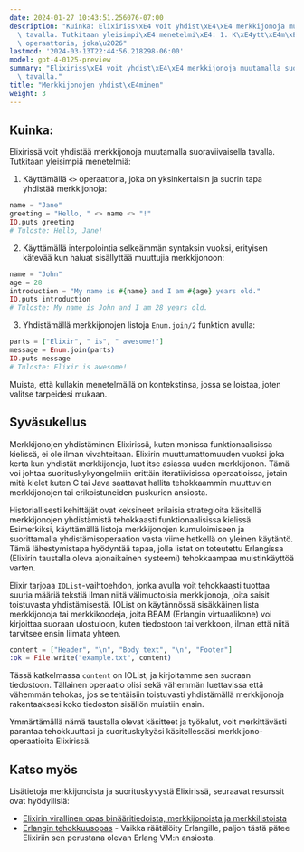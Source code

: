 ```yaml
---
date: 2024-01-27 10:43:51.256076-07:00
description: "Kuinka: Elixiriss\xE4 voit yhdist\xE4\xE4 merkkijonoja muutamalla suoraviivaisella\
  \ tavalla. Tutkitaan yleisimpi\xE4 menetelmi\xE4: 1. K\xE4ytt\xE4m\xE4ll\xE4 `<>`\
  \ operaattoria, joka\u2026"
lastmod: '2024-03-13T22:44:56.218298-06:00'
model: gpt-4-0125-preview
summary: "Elixiriss\xE4 voit yhdist\xE4\xE4 merkkijonoja muutamalla suoraviivaisella\
  \ tavalla."
title: "Merkkijonojen yhdist\xE4minen"
weight: 3
---
```


## Kuinka:
Elixirissä voit yhdistää merkkijonoja muutamalla suoraviivaisella tavalla. Tutkitaan yleisimpiä menetelmiä:

1. Käyttämällä `<>` operaattoria, joka on yksinkertaisin ja suorin tapa yhdistää merkkijonoja:

```elixir
name = "Jane"
greeting = "Hello, " <> name <> "!"
IO.puts greeting
# Tuloste: Hello, Jane!
```

2. Käyttämällä interpolointia selkeämmän syntaksin vuoksi, erityisen kätevää kun haluat sisällyttää muuttujia merkkijonoon:

```elixir
name = "John"
age = 28
introduction = "My name is #{name} and I am #{age} years old."
IO.puts introduction
# Tuloste: My name is John and I am 28 years old.
```

3. Yhdistämällä merkkijonojen listoja `Enum.join/2` funktion avulla:

```elixir
parts = ["Elixir", " is", " awesome!"]
message = Enum.join(parts)
IO.puts message
# Tuloste: Elixir is awesome!
```

Muista, että kullakin menetelmällä on kontekstinsa, jossa se loistaa, joten valitse tarpeidesi mukaan.

## Syväsukellus
Merkkijonojen yhdistäminen Elixirissä, kuten monissa funktionaalisissa kielissä, ei ole ilman vivahteitaan. Elixirin muuttumattomuuden vuoksi joka kerta kun yhdistät merkkijonoja, luot itse asiassa uuden merkkijonon. Tämä voi johtaa suorituskykyongelmiin erittäin iteratiivisissa operaatioissa, jotain mitä kielet kuten C tai Java saattavat hallita tehokkaammin muuttuvien merkkijonojen tai erikoistuneiden puskurien ansiosta.

Historiallisesti kehittäjät ovat keksineet erilaisia strategioita käsitellä merkkijonojen yhdistämistä tehokkaasti funktionaalisissa kielissä. Esimerkiksi, käyttämällä listoja merkkijonojen kumuloimiseen ja suorittamalla yhdistämisoperaation vasta viime hetkellä on yleinen käytäntö. Tämä lähestymistapa hyödyntää tapaa, jolla listat on toteutettu Erlangissa (Elixirin taustalla oleva ajonaikainen systeemi) tehokkaampaa muistinkäyttöä varten.

Elixir tarjoaa `IOList`-vaihtoehdon, jonka avulla voit tehokkaasti tuottaa suuria määriä tekstiä ilman niitä välimuotoisia merkkijonoja, joita saisit toistuvasta yhdistämisestä. IOList on käytännössä sisäkkäinen lista merkkijonoja tai merkkikoodeja, joita BEAM (Erlangin virtuaalikone) voi kirjoittaa suoraan ulostuloon, kuten tiedostoon tai verkkoon, ilman että niitä tarvitsee ensin liimata yhteen.

```elixir
content = ["Header", "\n", "Body text", "\n", "Footer"]
:ok = File.write("example.txt", content)
```

Tässä katkelmassa `content` on IOList, ja kirjoitamme sen suoraan tiedostoon. Tällainen operaatio olisi sekä vähemmän luettavissa että vähemmän tehokas, jos se tehtäisiin toistuvasti yhdistämällä merkkijonoja rakentaaksesi koko tiedoston sisällön muistiin ensin.

Ymmärtämällä nämä taustalla olevat käsitteet ja työkalut, voit merkittävästi parantaa tehokkuuttasi ja suorituskykyäsi käsitellessäsi merkkijono-operaatioita Elixirissä.

## Katso myös
Lisätietoja merkkijonoista ja suorituskyvystä Elixirissä, seuraavat resurssit ovat hyödyllisiä:

- [Elixirin virallinen opas binääritiedoista, merkkijonoista ja merkkilistoista](https://elixir-lang.org/getting-started/binaries-strings-and-char-lists.html)
- [Erlangin tehokkuusopas](http://erlang.org/doc/efficiency_guide/listHandling.html) - Vaikka räätälöity Erlangille, paljon tästä pätee Elixiriin sen perustana olevan Erlang VM:n ansiosta.

